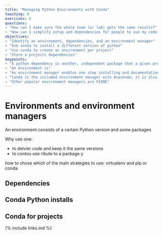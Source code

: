 ```yaml
---
title: "Managing Python Environments with Conda"
teaching: 0
exercises: 0
questions:
- "How can I make sure the whole team (or lab) gets the same results?"
- "How can I simplify setup and dependencies for people to use my code or reproduce my results?"
objectives:
- "Identify an environment, dependencies, and an environment manager"
- "Use conda to install a different version of python"
- "Use conda to create an environment per project"
- "Store a projects dependencies"
keypoints:
- "A python dependency is another, independent package that a given project uses and requires to be able to run"
- "An environment is"
- "An environment manager enables one step installing and documentation of dependencies, including versions"
- "Conda is the included environment manager with Anaconda; it is also an installer"
- "Other popular environment managers are FIXME"
---
```


# Environments and environment managers

An environment consists of a certain Python version and some packages

Why use one:
- to delvier code and keep it the same versions
- to contou use ribute to a package y

how to chose which of the main strategies to use: virtualenv and pip or conda

## Dependencies


## Conda Python installs

## Conda for projects


{% include links.md %}
